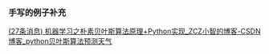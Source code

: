 ### 手写的例子补充

[(27条消息) 机器学习之朴素贝叶斯算法原理+Python实现_ZCZ小智的博客-CSDN博客_python贝叶斯算法预测天气](https://blog.csdn.net/zcz0101/article/details/109577494)